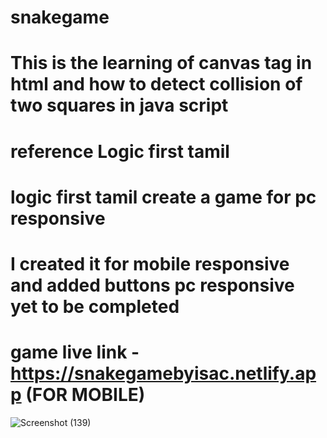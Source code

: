 # snakegame

# This is the learning of canvas tag in html and how to detect collision of two squares in java script
# reference Logic first tamil

# logic first tamil create a game for pc responsive
# I created it for mobile responsive and added buttons pc responsive yet to be completed

# game live link - https://snakegamebyisac.netlify.app  (FOR MOBILE)
![Screenshot (139)](https://github.com/IsacAtGit/snakegame/assets/138292834/e740f966-a209-4bc0-be3b-01bcd2d9ea85)
